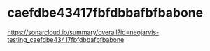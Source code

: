 # caefdbe43417fbfdbbafbfbabone
https://sonarcloud.io/summary/overall?id=neojarvis-testing_caefdbe43417fbfdbbafbfbabone
